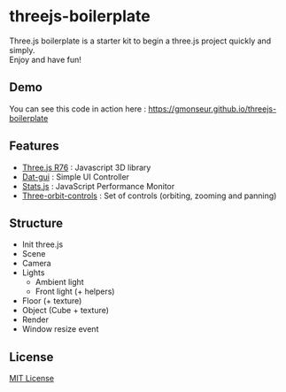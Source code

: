 # threejs-boilerplate
Three.js boilerplate is a starter kit to begin a three.js project quickly and simply.<br>
Enjoy and have fun!

## Demo
You can see this code in action here : https://gmonseur.github.io/threejs-boilerplate

## Features
- [Three.js R76](https://threejs.org) : Javascript 3D library
- [Dat-gui](https://github.com/dataarts/dat.gui) : Simple UI Controller
- [Stats.js](https://github.com/mrdoob/stats.js) : JavaScript Performance Monitor
- [Three-orbit-controls](https://github.com/mattdesl/three-orbit-controls) : Set of controls (orbiting, zooming and panning)

## Structure

- Init three.js 
- Scene
- Camera
- Lights
  - Ambient light
  - Front light (+ helpers)
- Floor (+ texture)
- Object (Cube + texture) 
- Render
- Window resize event

## License
[MIT License](https://github.com/gmonseur/threejs-boilerplate/blob/master/LICENSE)

 
